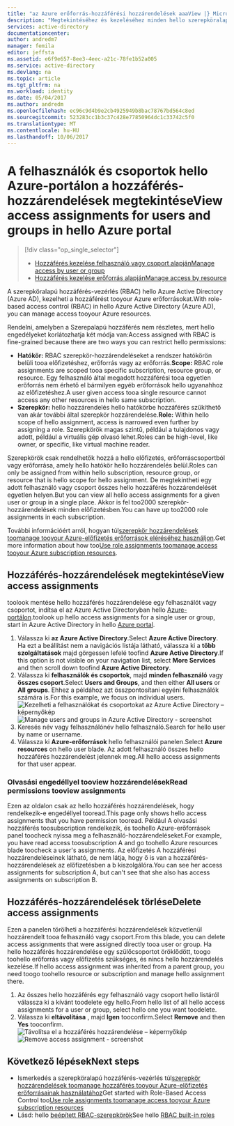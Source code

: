```yaml
---
title: "az Azure erőforrás-hozzáférési hozzárendelések aaaView |} Microsoft Docs"
description: "Megtekintéséhez és kezeléséhez minden hello szerepköralapú hozzáférés-vezérlés hozzárendeléseinek bármely felhasználónak vagy csoportnak a hello Azure-portálon"
services: active-directory
documentationcenter: 
author: andredm7
manager: femila
editor: jeffsta
ms.assetid: e6f9e657-8ee3-4eec-a21c-78fe1b52a005
ms.service: active-directory
ms.devlang: na
ms.topic: article
ms.tgt_pltfrm: na
ms.workload: identity
ms.date: 05/04/2017
ms.author: andredm
ms.openlocfilehash: ec96c9d4b9e2cb4925949b8bac78767bd564c8ed
ms.sourcegitcommit: 523283cc1b3c37c428e77850964dc1c33742c5f0
ms.translationtype: MT
ms.contentlocale: hu-HU
ms.lasthandoff: 10/06/2017
---
```

# <a name="view-access-assignments-for-users-and-groups-in-hello-azure-portal"></a><span data-ttu-id="1de35-103">A felhasználók és csoportok hello Azure-portálon a hozzáférés-hozzárendelések megtekintése</span><span class="sxs-lookup"><span data-stu-id="1de35-103">View access assignments for users and groups in hello Azure portal</span></span>
> [!div class="op_single_selector"]
> * [<span data-ttu-id="1de35-104">Hozzáférés kezelése felhasználó vagy csoport alapján</span><span class="sxs-lookup"><span data-stu-id="1de35-104">Manage access by user or group</span></span>](role-based-access-control-manage-assignments.md)
> * [<span data-ttu-id="1de35-105">Hozzáférés kezelése erőforrás alapján</span><span class="sxs-lookup"><span data-stu-id="1de35-105">Manage access by resource</span></span>](role-based-access-control-configure.md)

<span data-ttu-id="1de35-106">A szerepköralapú hozzáférés-vezérlés (RBAC) hello Azure Active Directory (Azure AD), kezelheti a hozzáférést tooyour Azure erőforrásokat.</span><span class="sxs-lookup"><span data-stu-id="1de35-106">With role-based access control (RBAC) in hello Azure Active Directory (Azure AD), you can manage access tooyour Azure resources.</span></span> 

<span data-ttu-id="1de35-107">Rendelni, amelyben a Szerepalapú hozzáférés nem részletes, mert hello engedélyeket korlátozhatja két módja van:</span><span class="sxs-lookup"><span data-stu-id="1de35-107">Access assigned with RBAC is fine-grained because there are two ways you can restrict hello permissions:</span></span>

* <span data-ttu-id="1de35-108">**Hatókör:** RBAC szerepkör-hozzárendeléseket a rendszer hatókörön belüli tooa előfizetéshez, erőforrás vagy az erőforrás.</span><span class="sxs-lookup"><span data-stu-id="1de35-108">**Scope:** RBAC role assignments are scoped tooa specific subscription, resource group, or resource.</span></span> <span data-ttu-id="1de35-109">Egy felhasználó által megadott hozzáférési tooa egyetlen erőforrás nem érhető el bármilyen egyéb erőforrások hello ugyanahhoz az előfizetéshez.</span><span class="sxs-lookup"><span data-stu-id="1de35-109">A user given access tooa single resource cannot access any other resources in hello same subscription.</span></span>
* <span data-ttu-id="1de35-110">**Szerepkör:** hello hozzárendelés hello hatókörbe hozzáférés szűkíthető van akár további által szerepkör hozzárendelése.</span><span class="sxs-lookup"><span data-stu-id="1de35-110">**Role:** Within hello scope of hello assignment, access is narrowed even further by assigning a role.</span></span> <span data-ttu-id="1de35-111">Szerepkörök magas szintű, például a tulajdonos vagy adott, például a virtuális gép olvasó lehet.</span><span class="sxs-lookup"><span data-stu-id="1de35-111">Roles can be high-level, like owner, or specific, like virtual machine reader.</span></span>

<span data-ttu-id="1de35-112">Szerepkörök csak rendelhetők hozzá a hello előfizetés, erőforráscsoportból vagy erőforrása, amely hello hatókör hello hozzárendelés belül.</span><span class="sxs-lookup"><span data-stu-id="1de35-112">Roles can only be assigned from within hello subscription, resource group, or resource that is hello scope for hello assignment.</span></span> <span data-ttu-id="1de35-113">De megtekintheti egy adott felhasználó vagy csoport összes hello hozzáférés hozzárendelését egyetlen helyen.</span><span class="sxs-lookup"><span data-stu-id="1de35-113">But you can view all hello access assignments for a given user or group in a single place.</span></span> <span data-ttu-id="1de35-114">Akkor is fel too2000 szerepkör-hozzárendelések minden előfizetésben.</span><span class="sxs-lookup"><span data-stu-id="1de35-114">You can have up too2000 role assignments in each subscription.</span></span> 

<span data-ttu-id="1de35-115">További információért arról, hogyan túl[szerepkör hozzárendelések toomanage tooyour Azure-előfizetés erőforrások eléréséhez használjon](role-based-access-control-configure.md).</span><span class="sxs-lookup"><span data-stu-id="1de35-115">Get more information about how too[Use role assignments toomanage access tooyour Azure subscription resources](role-based-access-control-configure.md).</span></span>

## <a name="view-access-assignments"></a><span data-ttu-id="1de35-116">Hozzáférés-hozzárendelések megtekintése</span><span class="sxs-lookup"><span data-stu-id="1de35-116">View access assignments</span></span>
<span data-ttu-id="1de35-117">toolook mentése hello hozzáférés hozzárendelése egy felhasználót vagy csoportot, indítsa el az Azure Active Directoryban hello [Azure-portálon](http://portal.azure.com).</span><span class="sxs-lookup"><span data-stu-id="1de35-117">toolook up hello access assignments for a single user or group, start in Azure Active Directory in hello [Azure portal](http://portal.azure.com).</span></span>

1. <span data-ttu-id="1de35-118">Válassza ki **az Azure Active Directory**.</span><span class="sxs-lookup"><span data-stu-id="1de35-118">Select **Azure Active Directory**.</span></span> <span data-ttu-id="1de35-119">Ha ezt a beállítást nem a navigációs listája látható, válassza ki a **több szolgáltatások** majd görgessen lefelé toofind **Azure Active Directory**.</span><span class="sxs-lookup"><span data-stu-id="1de35-119">If this option is not visible on your navigation list, select **More Services** and then scroll down toofind **Azure Active Directory**.</span></span>
2. <span data-ttu-id="1de35-120">Válassza ki **felhasználók és csoportok**, majd **minden felhasználó** vagy **összes csoport**.</span><span class="sxs-lookup"><span data-stu-id="1de35-120">Select **Users and Groups**, and then either **All users** or **All groups**.</span></span> <span data-ttu-id="1de35-121">Ehhez a példához azt összpontosítani egyéni felhasználók számára is.</span><span class="sxs-lookup"><span data-stu-id="1de35-121">For this example, we focus on individual users.</span></span>
    <span data-ttu-id="1de35-122">![Kezelheti a felhasználókat és csoportokat az Azure Active Directory – képernyőkép](./media/role-based-access-control-manage-assignments/rbac_users_groups.png)</span><span class="sxs-lookup"><span data-stu-id="1de35-122">![Manage users and groups in Azure Active Directory - screenshot](./media/role-based-access-control-manage-assignments/rbac_users_groups.png)</span></span>
3. <span data-ttu-id="1de35-123">Keresés név vagy felhasználónév hello felhasználó.</span><span class="sxs-lookup"><span data-stu-id="1de35-123">Search for hello user by name or username.</span></span>
4. <span data-ttu-id="1de35-124">Válassza ki **Azure-erőforrások** hello felhasználói panelen.</span><span class="sxs-lookup"><span data-stu-id="1de35-124">Select **Azure resources** on hello user blade.</span></span> <span data-ttu-id="1de35-125">Az adott felhasználó összes hello hozzáférés hozzárendelést jelennek meg.</span><span class="sxs-lookup"><span data-stu-id="1de35-125">All hello access assignments for that user appear.</span></span>

### <a name="read-permissions-tooview-assignments"></a><span data-ttu-id="1de35-126">Olvasási engedéllyel tooview hozzárendelések</span><span class="sxs-lookup"><span data-stu-id="1de35-126">Read permissions tooview assignments</span></span>
<span data-ttu-id="1de35-127">Ezen az oldalon csak az hello hozzáférés hozzárendelések, hogy rendelkezik-e engedéllyel tooread.</span><span class="sxs-lookup"><span data-stu-id="1de35-127">This page only shows hello access assignments that you have permission tooread.</span></span> <span data-ttu-id="1de35-128">Például A olvasási hozzáférés toosubscription rendelkezik, és toohello Azure-erőforrások panel toocheck nyissa meg a felhasználó-hozzárendeléseket.</span><span class="sxs-lookup"><span data-stu-id="1de35-128">For example, you have read access toosubscription A and go toohello Azure resources blade toocheck a user's assignments.</span></span> <span data-ttu-id="1de35-129">Az előfizetés A hozzáférési hozzárendeléseinek látható, de nem látja, hogy ő is van a hozzáférés-hozzárendelések az előfizetésben a b kiszolgálóra.</span><span class="sxs-lookup"><span data-stu-id="1de35-129">You can see her access assignments for subscription A, but can't see that she also has access assignments on subscription B.</span></span>

## <a name="delete-access-assignments"></a><span data-ttu-id="1de35-130">Hozzáférés-hozzárendelések törlése</span><span class="sxs-lookup"><span data-stu-id="1de35-130">Delete access assignments</span></span>
<span data-ttu-id="1de35-131">Ezen a panelen törölheti a hozzáférési hozzárendelések közvetlenül hozzárendelt tooa felhasználó vagy csoport.</span><span class="sxs-lookup"><span data-stu-id="1de35-131">From this blade, you can delete access assignments that were assigned directly tooa user or group.</span></span> <span data-ttu-id="1de35-132">Ha hello hozzáférés hozzárendelése egy szülőcsoportot öröklődött, toogo toohello erőforrás vagy előfizetés szükséges, és nincs hello hozzárendelés kezelése.</span><span class="sxs-lookup"><span data-stu-id="1de35-132">If hello access assignment was inherited from a parent group, you need toogo toohello resource or subscription and manage hello assignment there.</span></span>

1. <span data-ttu-id="1de35-133">Az összes hello hozzáférés egy felhasználó vagy csoport hello listáról válassza ki a kívánt toodelete egy hello.</span><span class="sxs-lookup"><span data-stu-id="1de35-133">From hello list of all hello access assignments for a user or group, select hello one you want toodelete.</span></span>
2. <span data-ttu-id="1de35-134">Válassza ki **eltávolítása** , majd **Igen** tooconfirm.</span><span class="sxs-lookup"><span data-stu-id="1de35-134">Select **Remove** and then **Yes** tooconfirm.</span></span>
    <span data-ttu-id="1de35-135">![Távolítsa el a hozzáférés hozzárendelése – képernyőkép](./media/role-based-access-control-manage-assignments/delete_assignment.png)</span><span class="sxs-lookup"><span data-stu-id="1de35-135">![Remove access assignment - screenshot](./media/role-based-access-control-manage-assignments/delete_assignment.png)</span></span>

## <a name="next-steps"></a><span data-ttu-id="1de35-136">Következő lépések</span><span class="sxs-lookup"><span data-stu-id="1de35-136">Next steps</span></span>

* <span data-ttu-id="1de35-137">Ismerkedés a szerepköralapú hozzáférés-vezérlés túl[szerepkör hozzárendelések toomanage hozzáférés tooyour Azure-előfizetés erőforrásainak használatához](role-based-access-control-configure.md)</span><span class="sxs-lookup"><span data-stu-id="1de35-137">Get started with Role-Based Access Control too[Use role assignments toomanage access tooyour Azure subscription resources](role-based-access-control-configure.md)</span></span>
* <span data-ttu-id="1de35-138">Lásd: hello [beépített RBAC-szerepkörök](role-based-access-built-in-roles.md)</span><span class="sxs-lookup"><span data-stu-id="1de35-138">See hello [RBAC built-in roles](role-based-access-built-in-roles.md)</span></span>

